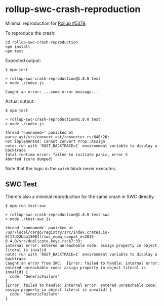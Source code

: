 # rollup-swc-crash-reproduction
Minimal reproduction for [Rollup #5379](https://github.com/rollup/rollup/issues/5379).

To reproduce the crash:

```
cd rollup-swc-crash-reproduction
npm install
npm test
```

Expected output:

```
$ npm test

> rollup-swc-crash-reproduction@1.0.0 test
> node ./index.js

Caught an error: ...some error message...
```

Actual output:

```
$ npm test

> rollup-swc-crash-reproduction@1.0.0 test
> node ./index.js

thread '<unnamed>' panicked at parse_ast/src/convert_ast/converter.rs:848:26:
not implemented: Cannot convert Prop::Assign
note: run with `RUST_BACKTRACE=1` environment variable to display a backtrace
fatal runtime error: failed to initiate panic, error 5
Aborted (core dumped)
```

Note that the logic in the `catch` block never executes.

## SWC Test

There's also a minimal reproduction for the same crash in SWC directly.

```
$ npm run test-swc

> rollup-swc-crash-reproduction@1.0.0 test-swc
> node ./test-swc.js

thread '<unnamed>' panicked at /usr/local/cargo/registry/src/index.crates.io-6f17d22bba15001f/swc_ecma_compat_es2015-0.4.0/src/duplicate_keys.rs:67:33:
internal error: entered unreachable code: assign property in object literal is invalid
note: run with `RUST_BACKTRACE=1` environment variable to display a backtrace
Caught an error from SWC:  [Error: failed to handle: internal error: entered unreachable code: assign property in object literal is invalid] {
  code: 'GenericFailure'
}
[Error: failed to handle: internal error: entered unreachable code: assign property in object literal is invalid] {
  code: 'GenericFailure'
}
```
